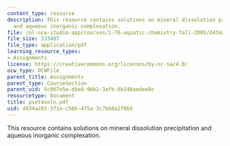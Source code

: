 ```yaml
---
content_type: resource
description: This resource contains solutions on mineral dissolution precipitation
  and aqueous inorganic complexation.
file: /ol-ocw-studio-app/courses/1-76-aquatic-chemistry-fall-2005/d434a285371ec56b475a3c7bb8a2f8b5_pset4soln.pdf
file_size: 333487
file_type: application/pdf
learning_resource_types:
- Assignments
license: https://creativecommons.org/licenses/by-nc-sa/4.0/
ocw_type: OCWFile
parent_title: Assignments
parent_type: CourseSection
parent_uid: 5c067e5a-dbe8-96b2-3afb-6b348aedee8c
resourcetype: Document
title: pset4soln.pdf
uid: d434a285-371e-c56b-475a-3c7bb8a2f8b5
---
```

This resource contains solutions on mineral dissolution precipitation and aqueous inorganic complexation.